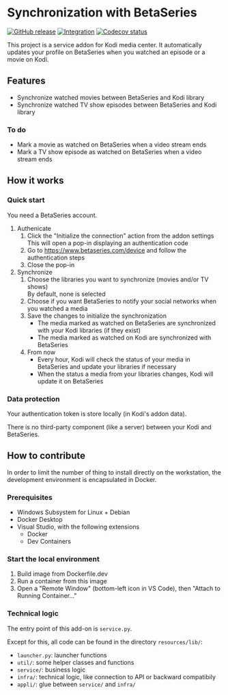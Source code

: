 # Synchronization with BetaSeries

[![GitHub release](https://img.shields.io/github/v/release/sansanlatulipe/script.service.betaseries-watched.svg)](https://github.com/sansanlatulipe/script.service.betaseries-watched/releases)
[![Integration](https://github.com/sansanlatulipe/script.service.betaseries-watched/workflows/Integration/badge.svg)](https://github.com/sansanlatulipe/script.service.betaseries-watched/actions/workflows/integration.yml)
[![Codecov status](https://img.shields.io/codecov/c/github/sansanlatulipe/script.service.betaseries-watched/main)](https://codecov.io/gh/sansanlatulipe/script.service.betaseries-watched/branch/main)

This project is a service addon for Kodi media center.
It automatically updates your profile on BetaSeries when you watched an episode or a movie on Kodi.

## Features

- Synchronize watched movies between BetaSeries and Kodi library
- Synchronize watched TV show episodes between BetaSeries and Kodi library

### To do

- Mark a movie as watched on BetaSeries when a video stream ends
- Mark a TV show episode as watched on BetaSeries when a video stream ends

## How it works

### Quick start

You need a BetaSeries account.

1. Authenicate
    1. Click the "Initialize the connection" action from the addon settings  
        This will open a pop-in displaying an authentication code
    3. Go to https://www.betaseries.com/device and follow the authentication steps
    4. Close the pop-in
2. Synchronize
    1. Choose the libraries you want to synchronize (movies and/or TV shows)  
        By default, none is selected
    2. Choose if you want BetaSeries to notify your social networks when you watched a media
    3. Save the changes to initialize the synchronization
        - The media marked as watched on BetaSeries are synchronized with your Kodi libraries (if they exist)
        - The media marked as watched on Kodi are synchronized with BetaSeries
    5. From now
        - Every hour, Kodi will check the status of your media in BetaSeries and update your libraries if necessary
        - When the status a media from your libraries changes, Kodi will update it on BetaSeries

### Data protection

Your authentication token is store locally (in Kodi's addon data).

There is no third-party component (like a server) between your Kodi and BetaSeries.

## How to contribute

In order to limit the number of thing to install directly on the workstation,
the development environment is encapsulated in Docker.

### Prerequisites

- Windows Subsystem for Linux + Debian
- Docker Desktop
- Visual Studio, with the following extensions
    - Docker
    - Dev Containers

### Start the local environment

1. Build image from Dockerfile.dev
2. Run a container from this image
3. Open a "Remote Window" (bottom-left icon in VS Code), then "Attach to Running Container..."

### Technical logic

The entry point of this add-on is `service.py`.

Except for this, all code can be found in the directory `resources/lib/`:
- `launcher.py`: launcher functions
- `util/`: some helper classes and functions
- `service/`: business logic
- `infra/`: technical logic, like connection to API or backward compatibily
- `appli/`: glue between `service/` and `infra/`
